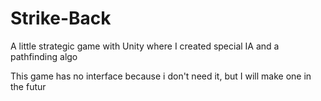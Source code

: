 # Strike-Back
A little strategic game with Unity where I created special IA and a pathfinding algo

This game has no interface because i don't need it, but I will make one in the futur

